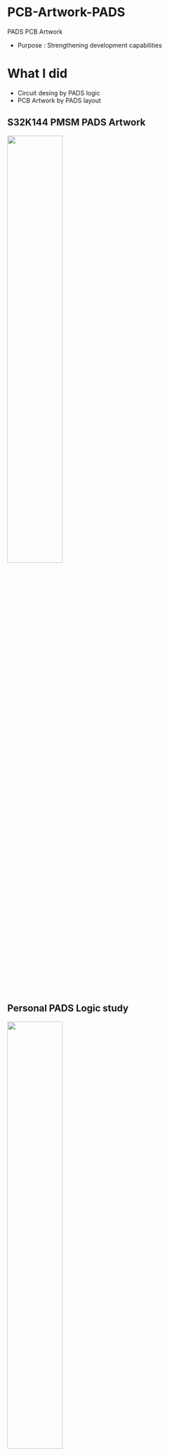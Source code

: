 # PCB-Artwork-PADS
PADS PCB Artwork

- Purpose : Strengthening development capabilities

# What I did
- Circuit desing by PADS logic
- PCB Artwork by PADS layout

## S32K144 PMSM PADS Artwork
<img src = "https://user-images.githubusercontent.com/95323172/144539609-ebbc37cd-9ca4-47a7-9117-86831822d409.png" width="50%" height="50%">

## Personal PADS Logic study
<img src = "https://user-images.githubusercontent.com/95323172/144539614-677d19ef-d616-4df7-8538-f5c613085a66.png" width="50%" height="50%">

## Personal PADS Layout study
<img src = "https://user-images.githubusercontent.com/95323172/144539621-ba0c77ec-5ed5-4b50-b20b-6a9127e14efc.png" width="50%" height="50%">
